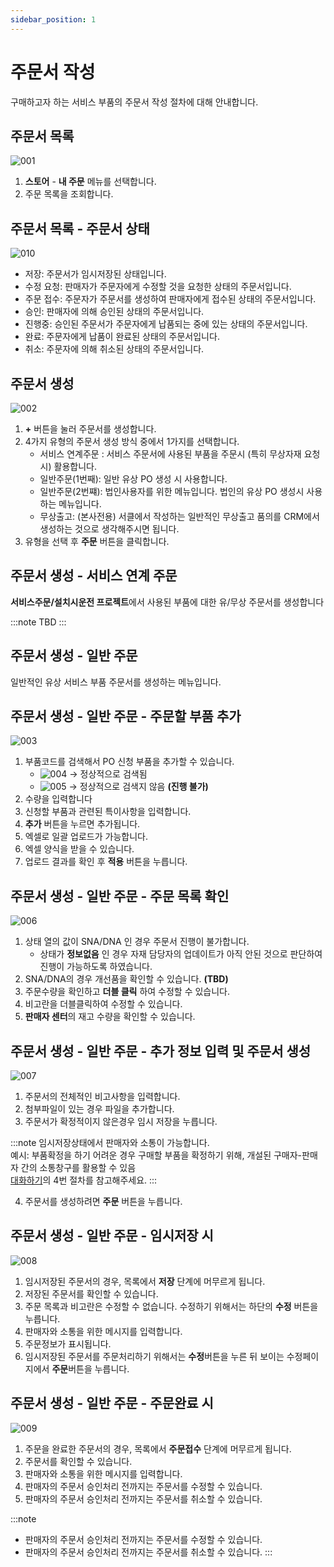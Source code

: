 ```yaml
---
sidebar_position: 1
---
```


# 주문서 작성

구매하고자 하는 서비스 부품의 주문서 작성 절차에 대해 안내합니다.

## 주문서 목록

![001](./img/001.png)

1. **스토어** - **내 주문** 메뉴를 선택합니다.
1. 주문 목록을 조회합니다.

## 주문서 목록 - 주문서 상태

![010](./img/010.png)

- 저장: 주문서가 임시저장된 상태입니다.
- 수정 요청: 판매자가 주문자에게 수정할 것을 요청한 상태의 주문서입니다.
- 주문 접수: 주문자가 주문서를 생성하여 판매자에게 접수된 상태의 주문서입니다.
- 승인: 판매자에 의해 승인된 상태의 주문서입니다.
- 진행중: 승인된 주문서가 주문자에게 납품되는 중에 있는 상태의 주문서입니다.
- 완료: 주문자에게 납품이 완료된 상태의 주문서입니다.
- 취소: 주문자에 의해 취소된 상태의 주문서입니다.

## 주문서 생성

![002](./img/002.png)

1. **+** 버튼을 눌러 주문서를 생성합니다.
1. 4가지 유형의 주문서 생성 방식 중에서 1가지를 선택합니다.
    - 서비스 연계주문 : 서비스 주문서에 사용된 부품을 주문시 (특히 무상자재 요청시) 활용합니다.
    - 일반주문(1번째): 일반 유상 PO 생성 시 사용합니다.
    - 일반주문(2번쨰): 법인사용자를 위한 메뉴입니다. 법인의 유상 PO 생성시 사용하는 메뉴입니다.
    - 무상출고: (본사전용) 서클에서 작성하는 일반적인 무상출고 품의를 CRM에서 생성하는 것으로 생각해주시면 됩니다.
1. 유형을 선택 후 **주문** 버튼을 클릭합니다.

## 주문서 생성 - 서비스 연계 주문

**서비스주문/설치시운전 프로젝트**에서 사용된 부품에 대한 유/무상 주문서를 생성합니다

:::note
TBD
:::

## 주문서 생성 - 일반 주문

일반적인 유상 서비스 부품 주문서를 생성하는 메뉴입니다.

## 주문서 생성 - 일반 주문 - 주문할 부품 추가

![003](./img/003.png)

1. 부품코드를 검색해서 PO 신청 부품을 추가할 수 있습니다.
    - ![004](./img/004.png) → 정상적으로 검색됨
    - ![005](./img/005.png) → 정상적으로 검색지 않음 **(진행 불가)**
1. 수량을 입력합니다
1. 신청할 부품과 관련된 특이사항을 입력합니다. 
1. **추가** 버튼을 누르면 추가됩니다.
1. 엑셀로 일괄 업로드가 가능합니다.
1. 엑셀 양식을 받을 수 있습니다.
1. 업로드 결과를 확인 후 **적용** 버튼을 누릅니다.

## 주문서 생성 - 일반 주문 - 주문 목록 확인

![006](./img/006.png)

1. 상태 열의 값이 SNA/DNA 인 경우 주문서 진행이 불가합니다. 
    - 상태가 **정보없음** 인 경우 자재 담당자의 업데이트가 아직 안된 것으로 판단하여 진행이 가능하도록 하였습니다.
1. SNA/DNA의 경우 개선품을 확인할 수 있습니다. **(TBD)**
1. 주문수량을 확인하고 **더블 클릭** 하여 수정할 수 있습니다.
1. 비고란을 더블클릭하여 수정할 수 있습니다.
1. **판매자 센터**의 재고 수량을 확인할 수 있습니다.

## 주문서 생성 - 일반 주문 - 추가 정보 입력 및 주문서 생성

![007](./img/007.png)

1. 주문서의 전체적인 비고사항을 입력합니다.
1. 첨부파일이 있는 경우 파일을 추가합니다.
1. 주문서가 확정적이지 않은경우 임시 저장을 누릅니다. 

:::note
임시저장상태에서 판매자와 소통이 가능합니다.<br/>
예시: 부품확정을 하기 어려운 경우 구매할 부품을 확정하기 위해, 개설된 구매자-판매자 간의 소통창구를 활용할 수 있음<br/>
[대화하기](#주문서-생성---일반-주문---임시저장-시)의 4번 절차를 참고해주세요.
:::

4. 주문서를 생성하려면 **주문** 버튼을 누릅니다.

## 주문서 생성 - 일반 주문 - 임시저장 시

![008](./img/008.png)

1. 임시저장된 주문서의 경우, 목록에서 **저장** 단계에 머무르게 됩니다.
1. 저장된 주문서를 확인할 수 있습니다.
1. 주문 목록과 비고란은 수정할 수 없습니다. 수정하기 위해서는 하단의 **수정** 버튼을 누릅니다.
1. 판매자와 소통을 위한 메시지를 입력합니다.
1. 주문정보가 표시됩니다.
1. 임시저장된 주문서를 주문처리하기 위해서는 **수정**버튼을 누른 뒤 보이는 수정페이지에서 **주문**버튼을 누릅니다.


## 주문서 생성 - 일반 주문 - 주문완료 시

![009](./img/009.png)

1. 주문을 완료한 주문서의 경우, 목록에서 **주문접수** 단계에 머무르게 됩니다.
1. 주문서를 확인할 수 있습니다.
1. 판매자와 소통을 위한 메시지를 입력합니다.
1. 판매자의 주문서 승인처리 전까지는 주문서를 수정할 수 있습니다.
1. 판매자의 주문서 승인처리 전까지는 주문서를 취소할 수 있습니다.

:::note
- 판매자의 주문서 승인처리 전까지는 주문서를 수정할 수 있습니다.
- 판매자의 주문서 승인처리 전까지는 주문서를 취소할 수 있습니다.
:::